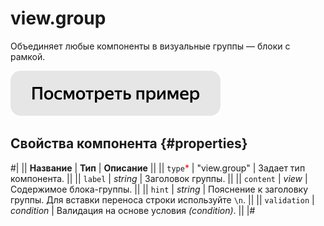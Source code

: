 # view.group

Объединяет любые компоненты в визуальные группы — блоки с рамкой.

[![](../_images/buttons/view-example.svg)](https://clck.ru/QRZF6)

## Свойства компонента {#properties}

#|
|| **Название** | **Тип** | **Описание** ||
|| `type`<span style="color: red">\*</span> | "view.group" | Задает тип компонента. ||
|| `label` | _string_ | Заголовок группы. ||
|| `content` | _view_ | Содержимое блока-группы. ||
|| `hint` | _string_ | Пояснение к заголовку группы. Для вставки переноса строки используйте `\n`. ||
|| `validation` | _condition_ | Валидация на основе условия _(condition)_. ||
|#
